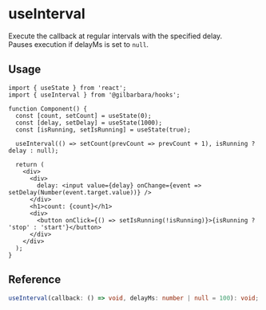 # useInterval

Execute the callback at regular intervals with the specified delay.  
Pauses execution if delayMs is set to `null`.

## Usage

```tsx
import { useState } from 'react';
import { useInterval } from '@gilbarbara/hooks';

function Component() {
  const [count, setCount] = useState(0);
  const [delay, setDelay] = useState(1000);
  const [isRunning, setIsRunning] = useState(true);

  useInterval(() => setCount(prevCount => prevCount + 1), isRunning ? delay : null);

  return (
    <div>
      <div>
        delay: <input value={delay} onChange={event => setDelay(Number(event.target.value))} />
      </div>
      <h1>count: {count}</h1>
      <div>
        <button onClick={() => setIsRunning(!isRunning)}>{isRunning ? 'stop' : 'start'}</button>
      </div>
    </div>
  );
}
```

## Reference

```typescript
useInterval(callback: () => void, delayMs: number | null = 100): void;
```
